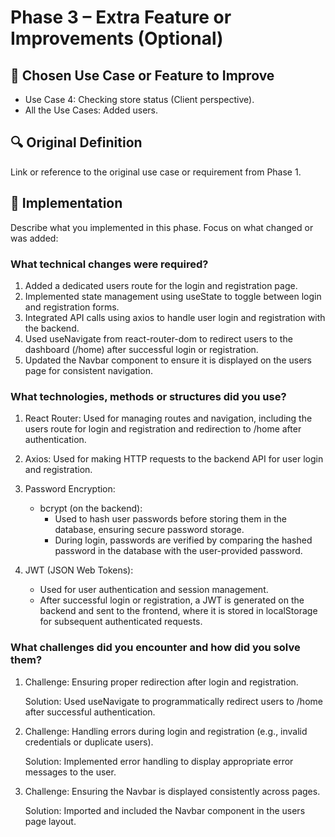 # Phase 3 – Extra Feature or Improvements (Optional)
## 🎯 Chosen Use Case or Feature to Improve
-   Use Case 4: Checking store status (Client perspective).
-   All the Use Cases: Added users.

## 🔍 Original Definition
Link or reference to the original use case or requirement from Phase 1.

## 🔄 Implementation
Describe what you implemented in this phase. Focus on what changed or was added:

### What technical changes were required?
1. Added a dedicated users route for the login and registration page.
2. Implemented state management using useState to toggle between login and registration forms.
3. Integrated API calls using axios to handle user login and registration with the backend.
4. Used useNavigate from react-router-dom to redirect users to the dashboard (/home) after successful login or registration.
5. Updated the Navbar component to ensure it is displayed on the users page for consistent navigation.
### What technologies, methods or structures did you use?
1. React Router:
    Used for managing routes and navigation, including the users route for login and registration and redirection to /home after authentication.
2. Axios:
    Used for making HTTP requests to the backend API for user login and registration.
3. Password Encryption:

    - bcrypt (on the backend):
        - Used to hash user passwords before storing them in the database, ensuring secure password storage.
        - During login, passwords are verified by comparing the hashed password in the database with the user-provided password.
4. JWT (JSON Web Tokens):

    - Used for user authentication and session management.
    - After successful login or registration, a JWT is generated on the backend and sent to the frontend, where it is stored in localStorage for subsequent authenticated requests.

### What challenges did you encounter and how did you solve them?
1. Challenge: Ensuring proper redirection after login and registration.

    Solution: Used useNavigate to programmatically redirect users to /home after successful authentication.
2. Challenge: Handling errors during login and registration (e.g., invalid credentials or duplicate users).

    Solution: Implemented error handling to display appropriate error messages to the user.

3. Challenge: Ensuring the Navbar is displayed consistently across pages.

    Solution: Imported and included the Navbar component in the users page layout.